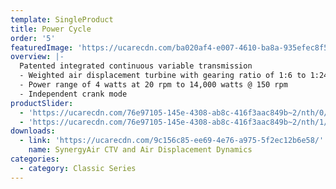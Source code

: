 ```yaml
---
template: SingleProduct
title: Power Cycle
order: '5'
featuredImage: 'https://ucarecdn.com/ba020af4-e007-4610-ba8a-935efec8f5db/'
overview: |-
  Patented integrated continuous variable transmission
  - Weighted air displacement turbine with gearing ratio of 1:6 to 1:24
  - Power range of 4 watts at 20 rpm to 14,000 watts @ 150 rpm
  - Independent crank mode
productSlider:
  - 'https://ucarecdn.com/76e97105-145e-4308-ab8c-416f3aac849b~2/nth/0/'
  - 'https://ucarecdn.com/76e97105-145e-4308-ab8c-416f3aac849b~2/nth/1/'
downloads:
  - link: 'https://ucarecdn.com/9c156c85-ee69-4e76-a975-5f2ec12b6e58/'
    name: SynergyAir CTV and Air Displacement Dynamics
categories:
  - category: Classic Series
---
```

